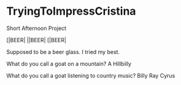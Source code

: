 # TryingToImpressCristina
Short Afternoon Project

[|BEER|
||BEER|
[|BEER|

Supposed to be a beer glass. I tried my best.

What do you call a goat on a mountain?
A Hillbilly

What do you call a goat listening to country music? 
Billy Ray Cyrus

